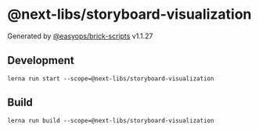 # @next-libs/storyboard-visualization

Generated by [@easyops/brick-scripts] v1.1.27

## Development

`lerna run start --scope=@next-libs/storyboard-visualization`

## Build

`lerna run build --scope=@next-libs/storyboard-visualization`

[@easyops/brick-scripts]: https://github.com/easyops-cn/next-core/tree/master/packages/brick-scripts
